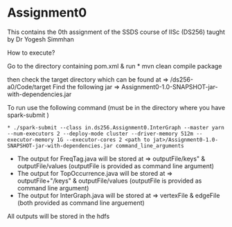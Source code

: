 # Assignment0
This contains the 0th assignment of the SSDS course of IISc (DS256) taught by Dr Yogesh Simmhan

How to execute?

Go to the directory containing pom.xml & run
	* mvn clean compile package

then check the target directory which can be found at => /ds256-a0/Code/target
Find the following jar => Assignment0-1.0-SNAPSHOT-jar-with-dependencies.jar

To run use the following command (must be in the directory where you have spark-submit )

	* ./spark-submit --class in.ds256.Assignment0.InterGraph --master yarn --num-executors 2 --deploy-mode cluster --driver-memory 512m --executor-memory 1G --executor-cores 2 <path to jat>/Assignment0-1.0-SNAPSHOT-jar-with-dependencies.jar command_line_arguments


* The output for FreqTag.java will be stored at => outputFile/keys" & outputFile/values (outputFile is provided as command line argument)
* The output for TopOccurrence.java will be stored at => outputFile+"/keys" & outputFile/values (outputFile is provided as command line argument)
* The output for InterGraph.java will be stored at => vertexFile & edgeFile (both provided as command line arguement)

All outputs will be stored in the hdfs



